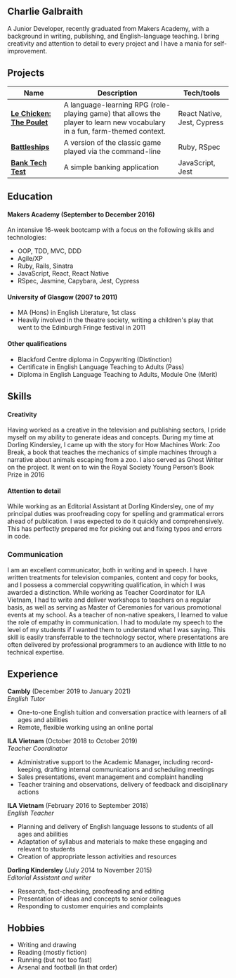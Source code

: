 ## Charlie Galbraith

A Junior Developer, recently graduated from Makers Academy, with a background in writing, publishing, and English-language teaching. I bring creativity and attention to detail to every project and I have a mania for self-improvement. 

## Projects

| Name                         | Description       | Tech/tools        |
| ---------------------------- | ----------------- | ----------------- |
| **[Le Chicken: The Poulet](https://github.com/emilyalice2708/le-chicken)**   |  A language-learning RPG (role-playing game) that allows the player to learn new vocabulary in a fun, farm-themed context. | React Native, Jest, Cypress |
| **[Battleships](https://github.com/charlie-galb/Battleships)** | A version of the classic game played via the command-line | Ruby, RSpec             |
| **[Bank Tech Test](https://github.com/charlie-galb/bank-tech-test)** | A simple banking application | JavaScript, Jest              |

## Education

#### Makers Academy (September to December 2016)

An intensive 16-week bootcamp with a focus on the following skills and technologies:

- OOP, TDD, MVC, DDD
- Agile/XP
- Ruby, Rails, Sinatra  
- JavaScript, React, React Native 
- RSpec, Jasmine, Capybara, Jest, Cypress  

#### University of Glasgow (2007 to 2011)

- MA (Hons) in English Literature, 1st class
- Heavily involved in the theatre society, writing a children's play that went to the Edinburgh Fringe festival in 2011

#### Other qualifications

- Blackford Centre diploma in Copywriting (Distinction)    
- Certificate in English Language Teaching to Adults (Pass)       
- Diploma in English Language Teaching to Adults, Module One (Merit)

## Skills

#### Creativity  

Having worked as a creative in the television and publishing sectors, I pride myself on my ability to generate ideas and concepts. During my time at Dorling Kindersley, I came up with the story for How Machines Work: Zoo Break, a book that teaches the mechanics of simple machines through a narrative about animals escaping from a zoo. I also served as Ghost Writer on the project. It went on to win the Royal Society Young Person’s Book Prize in 2016

#### Attention to detail

While working as an Editorial Assistant at Dorling Kindersley, one of my principal duties was proofreading copy for spelling and grammatical errors ahead of publication. I was expected to do it quickly and comprehensively. This has perfectly prepared me for picking out and fixing typos and errors in code. 

### Communication  

I am an excellent communicator, both in writing and in speech. I have written treatments for television companies, content and copy for books, and I possess a commercial copywriting qualification, in which I was awarded a distinction. While working as Teacher Coordinator for ILA Vietnam, I had to write and deliver workshops to teachers on a regular basis, as well as serving as Master of Ceremonies for various promotional events at my school. As a teacher of non-native speakers, I learned to value the role of empathy in communication. I had to modulate my speech to the level of my students if I wanted them to understand what I was saying. This skill is easily transferrable to the technology sector, where presentations are often delivered by professional programmers to an audience with little to no technical expertise.

## Experience

**Cambly** (December 2019 to January 2021)  
*English Tutor*   
- One-to-one English tuition and conversation practice with learners of all ages and abilities
- Remote, flexible working using an online portal

**ILA Vietnam** (October 2018 to October 2019)  
*Teacher Coordinator*  
- Administrative support to the Academic Manager, including record-keeping, drafting internal communications and scheduling meetings  
- Sales presentations, event management and complaint handling  
- Teacher training and observations, delivery of feedback and disciplinary actions  

**ILA Vietnam** (February 2016 to September 2018)  
*English Teacher*
- Planning and delivery of English language lessons to students of all ages and abilities
- Adaptation of syllabus and materials to make these engaging and relevant to students
- Creation of appropriate lesson activities and resources

**Dorling Kindersley** (July 2014 to November 2015)  
*Editorial Assistant and writer* 
- Research, fact-checking, proofreading and editing  
- Presentation of ideas and concepts to senior colleagues
- Responding to customer enquiries and complaints

## Hobbies

- Writing and drawing
- Reading (mostly fiction)
- Running (but not too fast)
- Arsenal and football (in that order)
